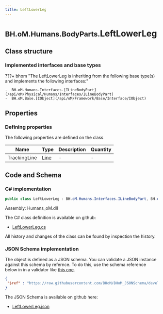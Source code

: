 ```yaml
---
title: LeftLowerLeg
---
```


# <small>BH.oM.Humans.BodyParts.</small>**LeftLowerLeg**



## Class structure

### Implemented interfaces and base types

???+ bhom "The LeftLowerLeg is inheriting from the following base type(s) and implements the following interfaces:"

    -  BH.oM.Humans.Interfaces.[ILineBodyPart](/api/oM/Physical/Humans/Interfaces/ILineBodyPart)
    -  BH.oM.Base.[IObject](/api/oM/Framework/Base/Interface/IObject)


## Properties



### Defining properties

The following properties are defined on the class

| Name             | Type             | Description      | Quantity         |
|------------------|------------------|------------------|------------------|
| TrackingLine | [Line](/api/oM/Dimensional/Geometry/Curve/Line) | - | - |


## Code and Schema

### C# implementation

``` C# title="C#"
public class LeftLowerLeg : BH.oM.Humans.Interfaces.ILineBodyPart, BH.oM.Base.IObject
```

Assembly: Humans_oM.dll

The C# class definition is available on github:

- [LeftLowerLeg.cs](https://github.com/BHoM/BHoM/blob/develop/Humans_oM/BodyParts\LeftLowerLeg.cs)

All history and changes of the class can be found by inspection the history.
### JSON Schema implementation

The object is defined as a JSON schema. You can validate a JSON instance against this schema by refernce. To do this, use the schema reference below in in a validator like [this one](https://www.jsonschemavalidator.net/).

``` json title="JSON Schema"
{
 "$ref" : "https://raw.githubusercontent.com/BHoM/BHoM_JSONSchema/develop/Humans_oM/BodyParts/LeftLowerLeg.json"
}
```

The JSON Schema is available on github here:

- [LeftLowerLeg.json](https://github.com/BHoM/BHoM_JSONSchema/blob/develop/Humans_oM/BodyParts/LeftLowerLeg.json)
